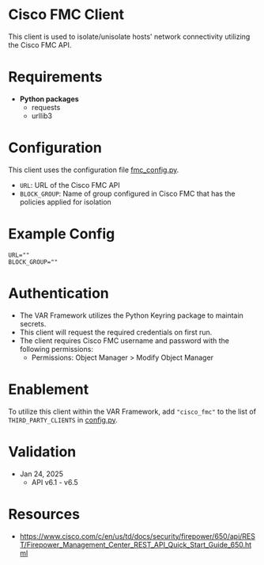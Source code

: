 # Cisco FMC Client
This client is used to isolate/unisolate hosts' network connectivity utilizing the Cisco FMC API.  

# Requirements
- __Python packages__
  - requests
  - urllib3


# Configuration
This client uses the configuration file [fmc_config.py](fmc_config.py). 
  - `URL`: URL of the Cisco FMC API
  - `BLOCK_GROUP`: Name of group configured in Cisco FMC that has the policies applied for isolation

# Example Config
```
URL=""
BLOCK_GROUP=""
```

# Authentication
- The VAR Framework utilizes the Python Keyring package to maintain secrets. 
- This client will request the required credentials on first run. 
- The client requires Cisco FMC username and password with the following permissions:
  - Permissions: Object Manager > Modify Object Manager

# Enablement
To utilize this client within the VAR Framework, add `"cisco_fmc"` to the list of `THIRD_PARTY_CLIENTS` in [config.py](../../config.py).

# Validation
- Jan 24, 2025
  - API v6.1 - v6.5

# Resources
- https://www.cisco.com/c/en/us/td/docs/security/firepower/650/api/REST/Firepower_Management_Center_REST_API_Quick_Start_Guide_650.html
